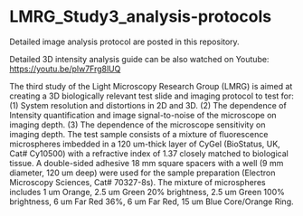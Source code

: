 # LMRG_Study3_analysis-protocols

Detailed image analysis protocol are posted in this repository.

Detailed 3D intensity analysis guide can be also watched on Youtube: https://youtu.be/plw7Frg8lUQ


The third study of the Light Microscopy Research Group (LMRG) is aimed at creating a 3D biologically relevant test slide and imaging protocol to test for: (1) System resolution and distortions in 2D and 3D. (2) The dependence of Intensity quantification and image signal-to-noise of the microscope on imaging depth. (3) The dependence of the microscope sensitivity on imaging depth. The test sample consists of a mixture of fluorescence microspheres imbedded in a 120 um-thick layer of CyGel (BioStatus, UK, Cat# Cy10500) with a refractive index of 1.37 closely matched to biological tissue. A double-sided adhesive 18 mm square spacers with a well (9 mm diameter, 120 um deep) were used for the sample preparation (Electron Microscopy Sciences, Cat# 70327-8s). The mixture of microspheres includes 1 um Orange, 2.5 um Green 20% brightness, 2.5 um Green 100% brightness, 6 um Far Red 36%, 6 um Far Red, 15 um Blue Core/Orange Ring.
